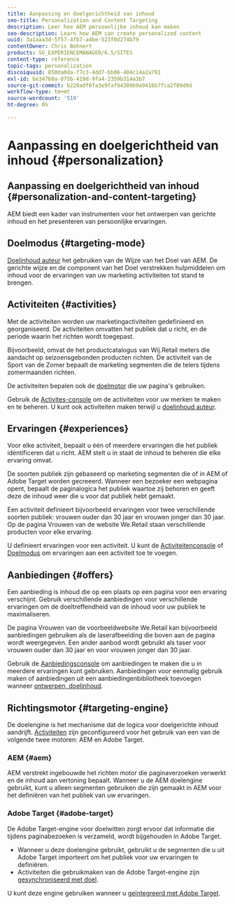 ```yaml
---
title: Aanpassing en doelgerichtheid van inhoud
seo-title: Personalization and Content Targeting
description: Leer hoe AEM persoonlijke inhoud kan maken
seo-description: Learn how AEM can create personalized content
uuid: 3a1aaa3d-5f57-4fb7-a4be-523f0d274b79
contentOwner: Chris Bohnert
products: SG_EXPERIENCEMANAGER/6.5/SITES
content-type: reference
topic-tags: personalization
discoiquuid: 850da0da-f7c3-4dd7-bb06-404c14a2a791
exl-id: be34760a-875b-419d-9fa4-2359b314a3b7
source-git-commit: b220adf6fa3e9faf94389b9a9416b7fca2f89d9d
workflow-type: tm+mt
source-wordcount: '519'
ht-degree: 0%

---
```


# Aanpassing en doelgerichtheid van inhoud {#personalization}

## Aanpassing en doelgerichtheid van inhoud {#personalization-and-content-targeting}

AEM biedt een kader van instrumenten voor het ontwerpen van gerichte inhoud en het presenteren van persoonlijke ervaringen.

## Doelmodus {#targeting-mode}

[Doelinhoud auteur](/help/sites-authoring/content-targeting-touch.md) het gebruiken van de Wijze van het Doel van AEM. De gerichte wijze en de component van het Doel verstrekken hulpmiddelen om inhoud voor de ervaringen van uw marketing activiteiten tot stand te brengen.

## Activiteiten {#activities}

Met de activiteiten worden uw marketingactiviteiten gedefinieerd en georganiseerd. De activiteiten omvatten het publiek dat u richt, en de periode waarin het richten wordt toegepast.

Bijvoorbeeld, omvat de het productcatalogus van Wij.Retail meters die aandacht op seizoensgebonden producten richten. De activiteit van de Sport van de Zomer bepaalt de marketing segmenten die de telers tijdens zomermaanden richten.

De activiteiten bepalen ook de [doelmotor](/help/sites-authoring/personalization.md#targeting-engine) die uw pagina&#39;s gebruiken.

Gebruik de [Activites-console](/help/sites-authoring/activitylib.md) om de activiteiten voor uw merken te maken en te beheren. U kunt ook activiteiten maken terwijl u [doelinhoud auteur](/help/sites-authoring/content-targeting-touch.md).

## Ervaringen {#experiences}

Voor elke activiteit, bepaalt u één of meerdere ervaringen die het publiek identificeren dat u richt. AEM stelt u in staat de inhoud te beheren die elke ervaring omvat.

De soorten publiek zijn gebaseerd op marketing segmenten die of in AEM of Adobe Target worden gecreeerd. Wanneer een bezoeker een webpagina opent, bepaalt de paginalogica het publiek waartoe zij behoren en geeft deze de inhoud weer die u voor dat publiek hebt gemaakt.

Een activiteit definieert bijvoorbeeld ervaringen voor twee verschillende soorten publiek: vrouwen ouder dan 30 jaar en vrouwen jonger dan 30 jaar. Op de pagina Vrouwen van de website We.Retail staan verschillende producten voor elke ervaring.

U definieert ervaringen voor een activiteit. U kunt de [Activiteitenconsole](/help/sites-authoring/activitylib.md#adding-editing-an-activity-using-the-activities-console) of [Doelmodus](/help/sites-authoring/content-targeting-touch.md#adding-and-removing-experiences-using-targeting-mode) om ervaringen aan een activiteit toe te voegen.

## Aanbiedingen {#offers}

Een aanbieding is inhoud die op een plaats op een pagina voor een ervaring verschijnt. Gebruik verschillende aanbiedingen voor verschillende ervaringen om de doeltreffendheid van de inhoud voor uw publiek te maximaliseren.

De pagina Vrouwen van de voorbeeldwebsite We.Retail kan bijvoorbeeld aanbiedingen gebruiken als de laserafbeelding die boven aan de pagina wordt weergegeven. Een ander aanbod wordt gebruikt als taser voor vrouwen ouder dan 30 jaar en voor vrouwen jonger dan 30 jaar.

Gebruik de [Aanbiedingsconsole](/help/sites-authoring/offerlib.md) om aanbiedingen te maken die u in meerdere ervaringen kunt gebruiken. Aanbiedingen voor eenmalig gebruik maken of aanbiedingen uit een aanbiedingenbibliotheek toevoegen wanneer [ontwerpen, doelinhoud](/help/sites-authoring/content-targeting-touch.md).

## Richtingsmotor {#targeting-engine}

De doelengine is het mechanisme dat de logica voor doelgerichte inhoud aandrijft. [Activiteiten](/help/sites-authoring/activitylib.md) zijn geconfigureerd voor het gebruik van een van de volgende twee motoren: AEM en Adobe Target.

### AEM {#aem}

AEM verstrekt ingebouwde het richten motor die paginaverzoeken verwerkt en de inhoud aan vertoning bepaalt. Wanneer u de AEM doelengine gebruikt, kunt u alleen segmenten gebruiken die zijn gemaakt in AEM voor het definiëren van het publiek van uw ervaringen.

### Adobe Target {#adobe-target}

De Adobe Target-engine voor doelwitten zorgt ervoor dat informatie die tijdens paginabezoeken is verzameld, wordt bijgehouden in Adobe Target.

* Wanneer u deze doelengine gebruikt, gebruikt u de segmenten die u uit Adobe Target importeert om het publiek voor uw ervaringen te definiëren.
* Activiteiten die gebruikmaken van de Adobe Target-engine zijn [gesynchroniseerd met doel](/help/sites-authoring/activitylib.md#synchronizing-activities-with-adobe-target).

U kunt deze engine gebruiken wanneer u [geïntegreerd met Adobe Target](/help/sites-administering/opt-in.md).
